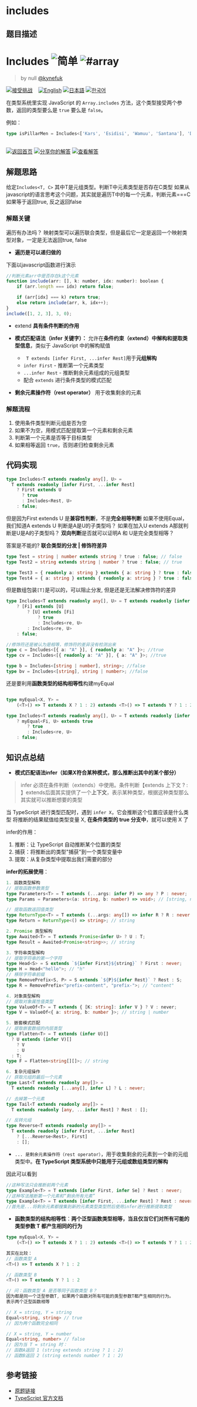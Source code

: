 # includes

## 题目描述

<!--info-header-start--><h1>Includes <img src="https://img.shields.io/badge/-%E7%AE%80%E5%8D%95-7aad0c" alt="简单"/> <img src="https://img.shields.io/badge/-%23array-999" alt="#array"/></h1><blockquote><p>by null <a href="https://github.com/kynefuk" target="_blank">@kynefuk</a></p></blockquote><p><a href="https://tsch.js.org/898/play/zh-CN" target="_blank"><img src="https://img.shields.io/badge/-%E6%8E%A5%E5%8F%97%E6%8C%91%E6%88%98-3178c6?logo=typescript&logoColor=white" alt="接受挑战"/></a> &nbsp;&nbsp;&nbsp;<a href="./README.md" target="_blank"><img src="https://img.shields.io/badge/-English-gray" alt="English"/></a>  <a href="./README.ja.md" target="_blank"><img src="https://img.shields.io/badge/-%E6%97%A5%E6%9C%AC%E8%AA%9E-gray" alt="日本語"/></a>  <a href="./README.ko.md" target="_blank"><img src="https://img.shields.io/badge/-%ED%95%9C%EA%B5%AD%EC%96%B4-gray" alt="한국어"/></a> </p><!--info-header-end-->

在类型系统里实现 JavaScript 的 `Array.includes` 方法，这个类型接受两个参数，返回的类型要么是 `true` 要么是 `false`。

例如：

```ts
type isPillarMen = Includes<['Kars', 'Esidisi', 'Wamuu', 'Santana'], 'Dio'> // expected to be `false`
```


<!--info-footer-start--><br><a href="../../README.zh-CN.md" target="_blank"><img src="https://img.shields.io/badge/-%E8%BF%94%E5%9B%9E%E9%A6%96%E9%A1%B5-grey" alt="返回首页"/></a> <a href="https://tsch.js.org/898/answer/zh-CN" target="_blank"><img src="https://img.shields.io/badge/-%E5%88%86%E4%BA%AB%E4%BD%A0%E7%9A%84%E8%A7%A3%E7%AD%94-teal" alt="分享你的解答"/></a> <a href="https://tsch.js.org/898/solutions" target="_blank"><img src="https://img.shields.io/badge/-%E6%9F%A5%E7%9C%8B%E8%A7%A3%E7%AD%94-de5a77?logo=awesome-lists&logoColor=white" alt="查看解答"/></a> <!--info-footer-end-->

## 解题思路

给定`Includes<T, C>` 其中T是元组类型。判断T中元素类型是否存在C类型
如果从javascript的语言思考这个问题，其实就是遍历T中的每一个元素，判断元素===C
如果等于返回true, 反之返回false

### 解题关键

遍历有办法吗？ 映射类型可以遍历联合类型，但是最后它一定是返回一个映射类型对象，一定是无法返回true, false

- **遍历是可以递归做的**

下面以javascript函数进行演示
``` javascript
//判断元素arr中是否存在k这个元素
function include(arr: [], k: number, idx: number): boolean {
	if (arr.length === idx) return false;

	if (arr[idx] === k) return true;
	else return include(arr, k, idx++);
}
include([1, 2, 3], 3, 0);
```

- extend **具有条件判断的作用**
- **模式匹配语法（infer 关键字）：** 允许在**条件约束（extend）**中**解构和提取类型信息**，类似于 JavaScript 中的解构赋值
  - ` T extends [infer First, ...infer Rest]`用于**元组解构**
  - `infer First` - 推断第一个元素类型
  - `...infer Rest` - 推断剩余元素组成的元组类型
  - 配合 `extends` 进行条件类型的模式匹配

- **剩余元素操作符（rest operator）** 用于收集剩余的元素


### 解题流程

1. 使用条件类型判断元组是否为空
2. 如果不为空，用模式匹配提取第一个元素和剩余元素
3. 判断第一个元素是否等于目标类型
4. 如果相等返回 `true`，否则递归检查剩余元素

## 代码实现

```typescript
type Includes<T extends readonly any[], U> =
  T extends readonly [infer First, ...infer Rest]
    ? First extends U 
      ? true 
      : Includes<Rest, U>
    : false;
```

但是因为First extends U 是**兼容性判断**，不是**完全相等判断**
如果不使用Equal，我们知道A extends U 判断是A是U的子类型吗？
如果在加入U extends A那就判断是U是A的子类型吗？
**双向判断**是否就可以证明A 和 U是完全类型相等？

答案是不能的? **联合类型的分发 | 修饰符差异**
```typescript
type Test = string | number extends string ? true : false; // false
type Test2 = string extends string | number ? true : false; // true

type Test3 = { readonly a: string } extends { a: string } ? true : false; // true
type Test4 = { a: string } extends { readonly a: string } ? true : false; // true
```
但是数组包装`[T]`是可以的，可以阻止分发, 但是还是无法解决修饰符的差异

```typescript
type Includes<T extends readonly any[], U> = T extends readonly [infer Fi, ...infer re]
	? [Fi] extends [U]
		? [U] extends [Fi]
			? true
			: Includes<re, U>
		: Includes<re, U>
	: false;

//修饰符还是被认为是相等，修饰符的差异没有检测出来
type c = Includes<[{ a: "A" }], { readonly a: "A" }>; //true
type cv = Includes<[{ readonly a: "A" }], { a: "A" }>; //true

type b = Includes<[string | number], string>; //false
type bv = Includes<[string], string | number>; //false
```

还是要利用**函数类型的结构相等性**构建myEqual

```typescript

type myEqual<X, Y> =
	(<T>() => T extends X ? 1 : 2) extends <T>() => T extends Y ? 1 : 2 ? true : false;

type Includes<T extends readonly any[], U> = T extends readonly [infer Fi, ...infer re]
	? myEqual<Fi, U> extends true
		? true
		: Includes<re, U>
	: false;
```


## 知识点总结

- **模式匹配语法infer（如果X符合某种模式，那么推断出其中的某个部分）**

> infer 必须在条件判断（extends）中使用。条件判断【extends 上下文 ? : 】extends后面其实提供了一个**上下文**，表示某种类型，根据这种类型那么其实就可以推断想要的类型

当 TypeScript 进行类型匹配时，遇到 `infer X`，它会推断这个位置应该是什么类型
将推断的结果赋值给类型变量 X, **在条件类型的 true 分支中**，就可以使用 X 了


infer的作用：

1. 推断：让 TypeScript 自动推断某个位置的类型
2. 捕获：将推断出的类型"捕获"到一个类型变量中
3. 提取：从复杂类型中提取出我们需要的部分

**infer的拓展使用**：

```typescript
1. 函数类型解构
// 提取函数参数类型
type Parameters<T> = T extends (...args: infer P) => any ? P : never;
type Params = Parameters<(a: string, b: number) => void>; // [string, number]

// 提取函数返回值类型
type ReturnType<T> = T extends (...args: any[]) => infer R ? R : never;
type Return = ReturnType<() => string>; // string

2. Promise 类型解构
type Awaited<T> = T extends Promise<infer U> ? U : T;
type Result = Awaited<Promise<string>>; // string

3. 字符串类型解构
// 提取字符串的第一个字符
type Head<S> = S extends `${infer First}${string}` ? First : never;
type H = Head<"hello">; // "h"
// 移除字符串前缀
type RemovePrefix<S, P> = S extends `${P}${infer Rest}` ? Rest : S;
type R = RemovePrefix<"prefix-content", "prefix-">; // "content"

4. 对象类型解构
// 提取对象属性值类型
type ValueOf<T> = T extends { [K: string]: infer V } ? V : never;
type V = ValueOf<{ a: string, b: number }>; // string | number

5. 嵌套模式匹配
// 提取嵌套数组的内层类型
type Flatten<T> = T extends (infer U)[] 
  ? U extends (infer V)[] 
    ? V 
    : U 
  : T;
type F = Flatten<string[][]>; // string

6. 复杂元组操作
// 获取元组的最后一个元素
type Last<T extends readonly any[]> = 
  T extends readonly [...any[], infer L] ? L : never;

// 去掉第一个元素
type Tail<T extends readonly any[]> = 
  T extends readonly [any, ...infer Rest] ? Rest : [];

// 反转元组
type Reverse<T extends readonly any[]> = 
  T extends readonly [infer First, ...infer Rest] 
    ? [...Reverse<Rest>, First] 
    : [];
```



- `... 是剩余元素操作符（rest operator）`，用于收集剩余的元素到一个新的元组类型中。**在 TypeScript 类型系统中只能用于元组或数组类型的解构**

因此可以看到
``` typescript
//这种写法只会推断前两个元素
type Example<T> = T extends [infer First, infer Se] ? Rest : never;
//这种写法推断第一个元素和“剩余所有元素”
type Example<T> = T extends [infer First, ...infer Rest] ? Rest : never;
//首先是...将剩余元素都搜集到新的元素类型类型然后使用infer进行推断提取类型
```




- **函数类型的结构相等性**：**两个泛型函数类型相等，当且仅当它们对所有可能的类型参数 T 都产生相同的行为**

```typescript
type myEqual<X, Y> =
	(<T>() => T extends X ? 1 : 2) extends <T>() => T extends Y ? 1 : 2 ? true : false;

其实在比较：
// 函数类型 A
<T>() => T extends X ? 1 : 2

// 函数类型 B  
<T>() => T extends Y ? 1 : 2

// 问：函数类型 A 是否等同于函数类型 B？
因为都是同一个泛型参数T, 如果两个函数对所有可能的类型参数T都产生相同的行为。
表示两个泛型函数相等

// X = string, Y = string
Equal<string, string> // true
// 因为两个函数完全相同

// X = string, Y = number  
Equal<string, number> // false
// 因为当 T = string 时：
// 函数A返回 1 (string extends string ? 1 : 2)
// 函数B返回 2 (string extends number ? 1 : 2)

```

## 参考链接

- [原题链接](https://github.com/type-challenges/type-challenges/tree/main/questions/00898-easy-includes)
- [TypeScript 官方文档](https://www.typescriptlang.org/docs/)
